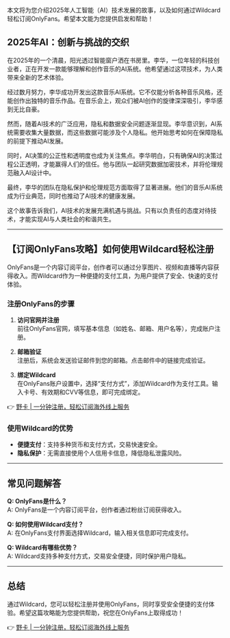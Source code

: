 本文将为您介绍2025年人工智能（AI）技术发展的故事，以及如何通过Wildcard轻松订阅OnlyFans。希望本文能为您提供启发和帮助！

## 2025年AI：创新与挑战的交织

在2025年的一个清晨，阳光透过智能窗户洒在书房里。李华，一位年轻的科技创业者，正在开发一款能够理解和创作音乐的AI系统。他希望通过这项技术，为人类带来全新的艺术体验。

经过数月努力，李华成功开发出这款音乐AI系统。它不仅能分析各种音乐风格，还能创作出独特的音乐作品。在音乐会上，观众们被AI创作的旋律深深吸引，李华感到无比自豪。

然而，随着AI技术的广泛应用，隐私和数据安全问题逐渐显现。李华意识到，AI系统需要收集大量数据，而这些数据可能涉及个人隐私。他开始思考如何在保障隐私的前提下推动AI发展。

同时，AI决策的公正性和透明度也成为关注焦点。李华明白，只有确保AI的决策过程公正透明，才能赢得人们的信任。他与团队一起研究数据加密技术，并将伦理规范融入AI设计中。

最终，李华的团队在隐私保护和伦理规范方面取得了显著进展。他们的音乐AI系统成为行业典范，同时也推动了AI技术的健康发展。

这个故事告诉我们，AI技术的发展充满机遇与挑战。只有以负责任的态度对待技术，才能实现AI与人类社会的和谐共生。

---

## 【订阅OnlyFans攻略】如何使用Wildcard轻松注册

OnlyFans是一个内容订阅平台，创作者可以通过分享图片、视频和直播等内容获得收入。而Wildcard作为一种便捷的支付工具，为用户提供了安全、快速的支付体验。

### 注册OnlyFans的步骤

1. **访问官网并注册**  
   前往OnlyFans官网，填写基本信息（如姓名、邮箱、用户名等），完成账户注册。

2. **邮箱验证**  
   注册后，系统会发送验证邮件到您的邮箱。点击邮件中的链接完成验证。

3. **绑定Wildcard**  
   在OnlyFans账户设置中，选择“支付方式”，添加Wildcard作为支付工具。输入卡号、有效期和CVV等信息，即可完成绑定。

👉 [野卡 | 一分钟注册，轻松订阅海外线上服务](https://bit.ly/bewildcard)

### 使用Wildcard的优势

- **便捷支付**：支持多种货币和支付方式，交易快速安全。
- **隐私保护**：无需直接使用个人信用卡信息，降低隐私泄露风险。

---

## 常见问题解答

**Q: OnlyFans是什么？**  
A: OnlyFans是一个内容订阅平台，创作者通过粉丝订阅获得收入。

**Q: 如何使用Wildcard支付？**  
A: 在OnlyFans支付界面选择Wildcard，输入相关信息即可完成支付。

**Q: Wildcard有哪些优势？**  
A: Wildcard支持多种支付方式，交易安全便捷，同时保护用户隐私。

---

## 总结

通过Wildcard，您可以轻松注册并使用OnlyFans，同时享受安全便捷的支付体验。希望这篇攻略能为您提供帮助，祝您在OnlyFans上取得成功！

👉 [野卡 | 一分钟注册，轻松订阅海外线上服务](https://bit.ly/bewildcard)